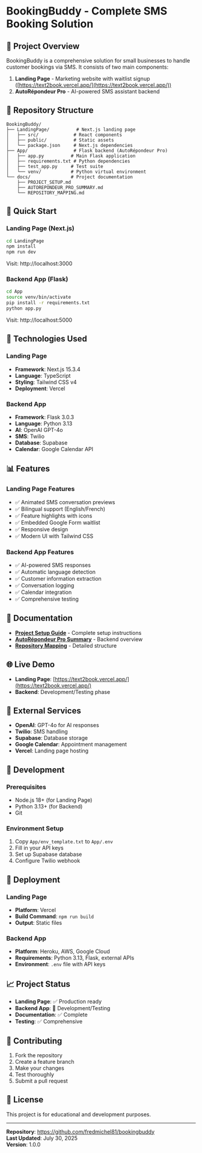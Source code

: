 # BookingBuddy - Complete SMS Booking Solution

## 🎯 Project Overview

BookingBuddy is a comprehensive solution for small businesses to handle customer bookings via SMS. It consists of two main components:

1. **Landing Page** - Marketing website with waitlist signup ([https://text2book.vercel.app/](https://text2book.vercel.app/))
2. **AutoRépondeur Pro** - AI-powered SMS assistant backend

## 📁 Repository Structure

```
BookingBuddy/
├── LandingPage/          # Next.js landing page
│   ├── src/             # React components
│   ├── public/          # Static assets
│   └── package.json     # Next.js dependencies
├── App/                 # Flask backend (AutoRépondeur Pro)
│   ├── app.py          # Main Flask application
│   ├── requirements.txt # Python dependencies
│   ├── test_app.py     # Test suite
│   └── venv/           # Python virtual environment
└── docs/               # Project documentation
    ├── PROJECT_SETUP.md
    ├── AUTOREPONDEUR_PRO_SUMMARY.md
    └── REPOSITORY_MAPPING.md
```

## 🚀 Quick Start

### Landing Page (Next.js)
```bash
cd LandingPage
npm install
npm run dev
```
Visit: http://localhost:3000

### Backend App (Flask)
```bash
cd App
source venv/bin/activate
pip install -r requirements.txt
python app.py
```
Visit: http://localhost:5000

## 🔧 Technologies Used

### Landing Page
- **Framework**: Next.js 15.3.4
- **Language**: TypeScript
- **Styling**: Tailwind CSS v4
- **Deployment**: Vercel

### Backend App
- **Framework**: Flask 3.0.3
- **Language**: Python 3.13
- **AI**: OpenAI GPT-4o
- **SMS**: Twilio
- **Database**: Supabase
- **Calendar**: Google Calendar API

## 📊 Features

### Landing Page Features
- ✅ Animated SMS conversation previews
- ✅ Bilingual support (English/French)
- ✅ Feature highlights with icons
- ✅ Embedded Google Form waitlist
- ✅ Responsive design
- ✅ Modern UI with Tailwind CSS

### Backend App Features
- ✅ AI-powered SMS responses
- ✅ Automatic language detection
- ✅ Customer information extraction
- ✅ Conversation logging
- ✅ Calendar integration
- ✅ Comprehensive testing

## 📖 Documentation

- **[Project Setup Guide](docs/PROJECT_SETUP.md)** - Complete setup instructions
- **[AutoRépondeur Pro Summary](docs/AUTOREPONDEUR_PRO_SUMMARY.md)** - Backend overview
- **[Repository Mapping](docs/REPOSITORY_MAPPING.md)** - Detailed structure

## 🌐 Live Demo

- **Landing Page**: [https://text2book.vercel.app/](https://text2book.vercel.app/)
- **Backend**: Development/Testing phase

## 🔗 External Services

- **OpenAI**: GPT-4o for AI responses
- **Twilio**: SMS handling
- **Supabase**: Database storage
- **Google Calendar**: Appointment management
- **Vercel**: Landing page hosting

## 📝 Development

### Prerequisites
- Node.js 18+ (for Landing Page)
- Python 3.13+ (for Backend)
- Git

### Environment Setup
1. Copy `App/env_template.txt` to `App/.env`
2. Fill in your API keys
3. Set up Supabase database
4. Configure Twilio webhook

## 🚀 Deployment

### Landing Page
- **Platform**: Vercel
- **Build Command**: `npm run build`
- **Output**: Static files

### Backend App
- **Platform**: Heroku, AWS, Google Cloud
- **Requirements**: Python 3.13, Flask, external APIs
- **Environment**: `.env` file with API keys

## 📈 Project Status

- **Landing Page**: ✅ Production ready
- **Backend App**: 🔄 Development/Testing
- **Documentation**: ✅ Complete
- **Testing**: ✅ Comprehensive

## 🤝 Contributing

1. Fork the repository
2. Create a feature branch
3. Make your changes
4. Test thoroughly
5. Submit a pull request

## 📄 License

This project is for educational and development purposes.

---

**Repository**: https://github.com/fredmichel81/bookingbuddy  
**Last Updated**: July 30, 2025  
**Version**: 1.0.0 